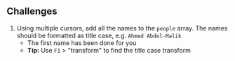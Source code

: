 ## Challenges

1. Using multiple cursors, add all the names to the `people` array. The names should be formatted as title case, e.g. `Ahmed Abdel-Malik`
   - The first name has been done for you
   - **Tip:** Use `F1` > "transform" to find the title case transform
